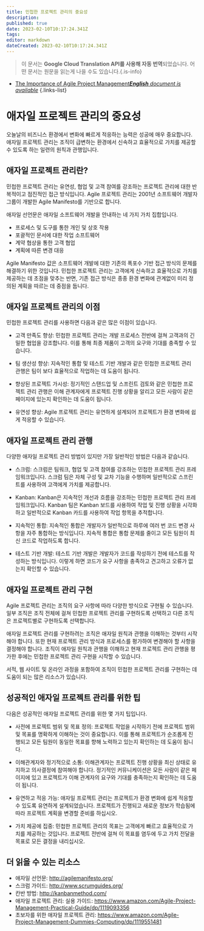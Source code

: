 ```yaml
---
title: 민첩한 프로젝트 관리의 중요성
description: 
published: true
date: 2023-02-10T10:17:24.341Z
tags: 
editor: markdown
dateCreated: 2023-02-10T10:17:24.341Z
---
```


> 이 문서는 **Google Cloud Translation API를 사용해 자동 번역**되었습니다.
어떤 문서는 원문을 읽는게 나을 수도 있습니다.{.is-info}



- [The Importance of Agile Project Management***English** document is available*](/en/Knowledge-base/Common/the-importance-of-agile-project-management)
{.links-list}


# 애자일 프로젝트 관리의 중요성

오늘날의 비즈니스 환경에서 변화에 빠르게 적응하는 능력은 성공에 매우 중요합니다. 애자일 프로젝트 관리는 조직이 급변하는 환경에서 신속하고 효율적으로 가치를 제공할 수 있도록 하는 일련의 원칙과 관행입니다.

## 애자일 프로젝트 관리란?

민첩한 프로젝트 관리는 유연성, 협업 및 고객 참여를 강조하는 프로젝트 관리에 대한 반복적이고 점진적인 접근 방식입니다. Agile 프로젝트 관리는 2001년 소프트웨어 개발자 그룹이 개발한 Agile Manifesto를 기반으로 합니다.

애자일 선언문은 애자일 소프트웨어 개발을 안내하는 네 가지 가치 집합입니다.

- 프로세스 및 도구를 통한 개인 및 상호 작용
- 포괄적인 문서에 대한 작업 소프트웨어
- 계약 협상을 통한 고객 협업
- 계획에 따른 변경 대응

Agile Manifesto 값은 소프트웨어 개발에 대한 기존의 폭포수 기반 접근 방식의 문제를 해결하기 위한 것입니다. 민첩한 프로젝트 관리는 고객에게 신속하고 효율적으로 가치를 제공하는 데 초점을 맞추는 반면, 기존 접근 방식은 종종 환경 변화에 관계없이 미리 정의된 계획을 따르는 데 중점을 둡니다.

## 애자일 프로젝트 관리의 이점

민첩한 프로젝트 관리를 사용하면 다음과 같은 많은 이점이 있습니다.

- 고객 만족도 향상: 민첩한 프로젝트 관리는 개발 프로세스 전반에 걸쳐 고객과의 긴밀한 협업을 강조합니다. 이를 통해 최종 제품이 고객의 요구와 기대를 충족할 수 있습니다.

- 팀 생산성 향상: 지속적인 통합 및 테스트 기반 개발과 같은 민첩한 프로젝트 관리 관행은 팀이 보다 효율적으로 작업하는 데 도움이 됩니다.

- 향상된 프로젝트 가시성: 정기적인 스탠드업 및 스프린트 검토와 같은 민첩한 프로젝트 관리 관행은 이해 관계자에게 프로젝트 진행 상황을 알리고 모든 사람이 같은 페이지에 있는지 확인하는 데 도움이 됩니다.

- 유연성 향상: Agile 프로젝트 관리는 유연하게 설계되어 프로젝트가 환경 변화에 쉽게 적응할 수 있습니다.

## 애자일 프로젝트 관리 관행

다양한 애자일 프로젝트 관리 방법이 있지만 가장 일반적인 방법은 다음과 같습니다.

- 스크럼: 스크럼은 팀워크, 협업 및 고객 참여를 강조하는 민첩한 프로젝트 관리 프레임워크입니다. 스크럼 팀은 자체 구성 및 교차 기능을 수행하며 일반적으로 스프린트를 사용하여 고객에게 가치를 제공합니다.

- Kanban: Kanban은 지속적인 개선과 흐름을 강조하는 민첩한 프로젝트 관리 프레임워크입니다. Kanban 팀은 Kanban 보드를 사용하여 작업 및 진행 상황을 시각화하고 일반적으로 Kanban 카드를 사용하여 작업 항목을 추적합니다.

- 지속적인 통합: 지속적인 통합은 개발자가 일반적으로 하루에 여러 번 코드 변경 사항을 자주 통합하는 방식입니다. 지속적 통합은 통합 문제를 줄이고 모든 팀원이 최신 코드로 작업하도록 합니다.

- 테스트 기반 개발: 테스트 기반 개발은 개발자가 코드를 작성하기 전에 테스트를 작성하는 방식입니다. 이렇게 하면 코드가 요구 사항을 충족하고 견고하고 오류가 없는지 확인할 수 있습니다.

## 애자일 프로젝트 관리 구현

Agile 프로젝트 관리는 조직의 요구 사항에 따라 다양한 방식으로 구현될 수 있습니다. 일부 조직은 조직 전체에 걸쳐 민첩한 프로젝트 관리를 구현하도록 선택하고 다른 조직은 프로젝트별로 구현하도록 선택합니다.

애자일 프로젝트 관리를 구현하려는 조직은 애자일 원칙과 관행을 이해하는 것부터 시작해야 합니다. 또한 현재 프로젝트 관리 방식과 프로세스를 평가하여 변경해야 할 사항을 결정해야 합니다. 조직이 애자일 원칙과 관행을 이해하고 현재 프로젝트 관리 관행을 평가한 후에는 민첩한 프로젝트 관리 구현을 시작할 수 있습니다.

서적, 웹 사이트 및 온라인 과정을 포함하여 조직이 민첩한 프로젝트 관리를 구현하는 데 도움이 되는 많은 리소스가 있습니다.

## 성공적인 애자일 프로젝트 관리를 위한 팁

다음은 성공적인 애자일 프로젝트 관리를 위한 몇 가지 팁입니다.

- 사전에 프로젝트 범위 및 목표 정의: 프로젝트 작업을 시작하기 전에 프로젝트 범위 및 목표를 명확하게 이해하는 것이 중요합니다. 이를 통해 프로젝트가 순조롭게 진행되고 모든 팀원이 동일한 목표를 향해 노력하고 있는지 확인하는 데 도움이 됩니다.

- 이해관계자와 정기적으로 소통: 이해관계자는 프로젝트 진행 상황을 최신 상태로 유지하고 의사결정에 참여해야 합니다. 정기적인 커뮤니케이션은 모든 사람이 같은 페이지에 있고 프로젝트가 이해 관계자의 요구와 기대를 충족하는지 확인하는 데 도움이 됩니다.

- 유연하고 적응 가능: 애자일 프로젝트 관리는 프로젝트가 환경 변화에 쉽게 적응할 수 있도록 유연하게 설계되었습니다. 프로젝트가 진행되고 새로운 정보가 학습됨에 따라 프로젝트 계획을 변경할 준비를 하십시오.

- 가치 제공에 집중: 민첩한 프로젝트 관리의 목표는 고객에게 빠르고 효율적으로 가치를 제공하는 것입니다. 프로젝트 전반에 걸쳐 이 목표를 염두에 두고 가치 전달을 목표로 모든 결정을 내리십시오.

## 더 읽을 수 있는 리소스

- 애자일 선언문: http://agilemanifesto.org/
- 스크럼 가이드: http://www.scrumguides.org/
- 칸반 방법: http://kanbanmethod.com/
- 애자일 프로젝트 관리: 실용 가이드: https://www.amazon.com/Agile-Project-Management-Practical-Guide/dp/1119093356
- 초보자를 위한 애자일 프로젝트 관리: https://www.amazon.com/Agile-Project-Management-Dummies-Computing/dp/1119551481